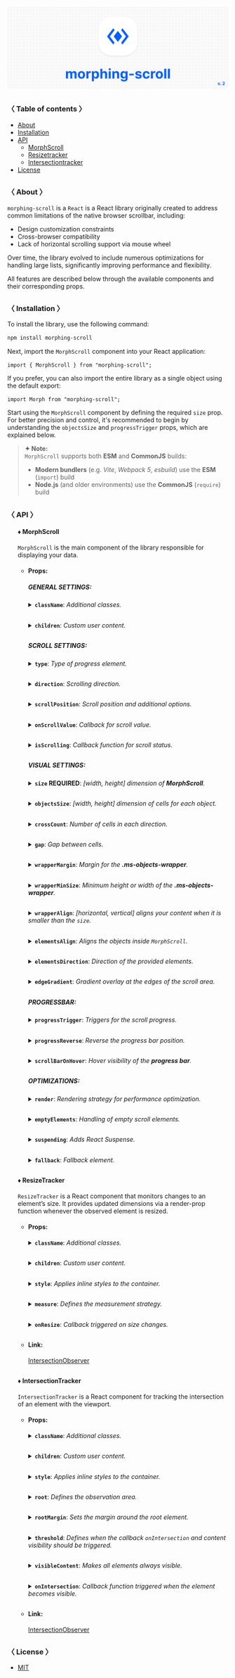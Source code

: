 ![logo](https://raw.githubusercontent.com/voodoofugu/morphing-scroll/refs/heads/main/src/assets/banner-logo.png)

<h2></h2>

### 〈 Table of contents 〉

- [About](#-about-)
- [Installation](#-installation-)
- [API](#-api-)
  - [MorphScroll](#-morphscroll)
  - [Resizetracker](#-resizetracker)
  - [Intersectiontracker](#-intersectiontracker)
- [License](#-license-)

<h2></h2>

### 〈 About 〉

`morphing-scroll` is a `React` is a React library originally created to address common limitations of the native browser scrollbar, including:

- Design customization constraints
- Cross-browser compatibility
- Lack of horizontal scrolling support via mouse wheel

Over time, the library evolved to include numerous optimizations for handling large lists, significantly improving performance and flexibility.

All features are described below through the available components and their corresponding props.

<h2></h2>

### 〈 Installation 〉

To install the library, use the following command:

```bash
npm install morphing-scroll
```

Next, import the `MorphScroll` component into your React application:

```tsx
import { MorphScroll } from "morphing-scroll";
```

If you prefer, you can also import the entire library as a single object using the default export:

```tsx
import Morph from "morphing-scroll";
```

Start using the `MorphScroll` component by defining the required `size` prop. For better precision and control, it's recommended to begin by understanding the `objectsSize` and `progressTrigger` props, which are explained below.

> **✦ Note:**  
> `MorphScroll` supports both **ESM** and **CommonJS** builds:
>
> - **Modern bundlers** (e.g. _Vite_, _Webpack 5_, _esbuild_) use the **ESM** (`import`) build
> - **Node.js** (and older environments) use the **CommonJS** (`require`) build

<h2></h2>

### 〈 API 〉

<ul><div>

#### ♦ MorphScroll

`MorphScroll` is the main component of the library responsible for displaying your data.

- #### Props:

<ul><div>

##### **GENERAL SETTINGS**:

<details><summary><b><code>className</code></b>: <em>Additional classes.</em></summary><br /><ul><div>
<b>Type:</b> string<br />
<br />
<b>Description:</b> <em><br />
This parameter allows you to add additional classes to the component.</em><br />
<br />
<b>Example:</b>

```tsx
<MorphScroll {...props} className="custom-class">
  {children}
</MorphScroll>
```

</div></ul></details>

<h2></h2>

<details><summary><b><code>children</code></b>: <em>Custom user content.</em></summary><br /><ul><div>
<b>Type:</b> React.ReactNode<br />
<br />
<b>Description:</b> <em><br />
This is where you can pass your list elements.<br />
Make sure to provide unique keys for each list item, as per React's rules. The <code>MorphScroll</code> component ensures that the cells it generates will use the same keys as your list items, allowing it to render the correct cells for the current list.<br />
Additionally, <code>MorphScroll</code> handles a passed <mark>null</mark> value the same way as <mark>undefined</mark>, rendering nothing in both cases.</em><br />
<br />
<b>Example:</b>

```tsx
<MorphScroll {...props}>{children}</MorphScroll>
```

</div></ul></details>

<h2></h2>

##### **SCROLL SETTINGS**:

<details><summary><b><code>type</code></b>: <em>Type of progress element.</em></summary><br /><ul><div>
<b>Type:</b> "scroll" | "slider" | "sliderMenu"<br />
<br />
<b>Default:</b> "scroll"<br />
<br />
<b>Description:</b> <em><br />
This parameter defines how the provided <code>progressElement</code> behaves within <code>progressTrigger</code> and how you interact with it.<br />
<br />
<mark>scroll</mark> - This is the default value and represents a standard scrollbar.<br />
<br />
<mark>slider</mark> - It displays distinct elements indicating the number of full scroll steps within the list.<br />
<br />
<mark>sliderMenu</mark> - It behaves like a <code>slider</code>, but now the <code>progressElement</code> is a menu, an you can provide custom buttons as an array in the <code>progressElement</code>.</em><br />
<br />
<b>Example:</b>

```tsx
<MorphScroll {...props} type="slider">
  {children}
</MorphScroll>
```

![banner](https://raw.githubusercontent.com/voodoofugu/morphing-scroll/refs/heads/main/src/assets/banner-type.png)

</div></ul></details>

<h2></h2>

<details><summary><b><code>direction</code></b>: <em>Scrolling direction.</em></summary><br /><ul><div>
<b>Type:</b> "x" | "y" | "hybrid"<br />
<br />
<b>Default:</b> "y"<br />
<br />
<b>Description:</b> <em><br />
This parameter changes the scroll or slider type direction based on the provided value.<br />
You can set the value to horizontal, vertical or hybrid positions to customize the component according to your needs.</em><br />
<br />
<b>Example:</b>

```tsx
<MorphScroll {...props} direction="x">
  {children}
</MorphScroll>
```

![banner](https://raw.githubusercontent.com/voodoofugu/morphing-scroll/refs/heads/main/src/assets/banner-direction.png)

</div></ul></details>

<h2></h2>

<details><summary><b><code>scrollPosition</code></b>: <em>Scroll position and additional options.</em></summary><br /><ul><div>
<b>Type:</b> {<br />
value: number | "end" | (number | "end")[];<br />
duration?: number;<br />
updater?: boolean;<br />
}<br />
<br />
<b>Default:</b> { duration: 200; updater: false }<br />
<br />
<b>Description:</b> <em><br />
This parameter allows you to set custom scroll values.<br />
<br />
<code>value</code>:<br />
<ul>
  <li><mark>number</mark> - Sets the scroll position to a specific value.</li>
  <li><mark>"end"</mark> - Scrolls to the bottom of the list upon loading, which is useful for scenarios like chat message lists. When new elements are appended to the list, the scroll position will update automatically. However, to prevent unwanted scrolling when adding elements to the beginning of the list, this property will not trigger.</li>
</ul>
You can also provide an array of two values to specific positions ( e.g., [ x, y ] axes ) for hybrid directions.</code>.<br />
<br />
<code>duration</code>:<br />
This property determines the animation speed for scrolling in <b>ms</b>.<br />
<br />
<code>updater</code>:<br />
This property is a helper for the <code>value</code> property. When setting the same scroll value repeatedly (e.g., clicking a button to scroll to the top), React does not register the update. To force an update, toggle updater within setState, e.g.,<br />
<code>setScroll((prev) => ({ ...prev, value: 0, updater: <b>!prev.updater</b> }))</code></em><br />
<br />
<b>Example:</b>

```tsx
<MorphScroll {...props}
  scrollPosition={{ value: 100; duration: 100 }}
>
  {children}
</MorphScroll>
```

![banner](https://raw.githubusercontent.com/voodoofugu/morphing-scroll/refs/heads/main/src/assets/banner-scrollPosition.png)

</div></ul></details>

<h2></h2>

<details><summary><b><code>onScrollValue</code></b>: <em>Callback for scroll value.</em></summary><br /><ul><div>
<b>Type:</b> ( left: number, top: number ) => void<br />
<br />
<b>Description:</b> <em><br />
This parameter accepts a callback function that is triggered on every scroll event. The callback receives the current scroll top and left position as a number. The return value of the callback can be used to determine custom behavior based on the scroll value.</em><br />
<br />
<b>Example:</b>

```tsx
<MorphScroll {...props}
  onScrollValue={
    (left, top) => console.log("Scroll position:", left, top),
  }
>
  {children}
</MorphScroll>
```

</div></ul></details>
  
<h2></h2>

<details><summary><b><code>isScrolling</code></b>: <em>Callback function for scroll status.</em></summary><br /><ul><div>
<b>Type:</b> ( motion: boolean ) => void<br />
<br />
<b>Description:</b> <em><br />
This parameter accepts a callback function that is triggered whenever the scroll status changes. The callback receives a boolean value, where <code>true</code> indicates that scrolling is in progress, and <code>false</code> indicates that scrolling has stopped. This can be useful for triggering additional actions, such as pausing animations or loading indicators based on the scroll state.</em><br />
<br />
<b>Example:</b>

```tsx
<MorphScroll
  {...props}
  isScrolling={(motion) => {
    console.log(motion ? "Scrolling..." : "Scroll stopped.");
  }}
>
  {children}
</MorphScroll>
```

</div></ul></details>

<h2></h2>

##### **VISUAL SETTINGS**:

<details><summary><b><code>size</code> REQUIRED</b>: <em>[width, height] dimension of <b>MorphScroll</b>.</em></summary><br /><ul><div>
<b>Type:</b><br /> number | number[] | "auto"<br />
<br />
<b>Description:</b> <em><br />
This parameter sets the width and height of the <code>MorphScroll</code>.<br />
<br />
<mark>number</mark> - Sets a fixed size in pixels. It can be 1 number if you want to set the same width and height, or an array of 2 numbers.<br />
<br />
<mark>"auto"</mark> - Adds the <code>ResizeTracker</code> component to measure the width and height of the area where <code>MorphScroll</code> is added. The dimensions will automatically adjust when the container changes.</em><br />
<br />
<b>Example:</b>

```tsx
<MorphScroll {...props} size={[100, 400]}>
  {children}
</MorphScroll>
```

![banner](https://raw.githubusercontent.com/voodoofugu/morphing-scroll/refs/heads/main/src/assets/banner-size.png)

</div></ul></details>

<h2></h2>

<details><summary><b><code>objectsSize</code></b>: <em>[width, height] dimension of cells for each object.</em></summary><br /><ul><div>
<b>Type:</b><br />
number | "size" | "firstChild" | "none"<br />
| (number | "size" | "firstChild" | "none")[]<br />
<br />
<b>Default:</b> If you don't provide any value, the default value will be taken from <code>size</code><br />
<br />
<b>Description:</b> <em><br />
This parameter defines the [width, height] of cells for each of your objects.<br />
<br />
<mark>number</mark> - Sets a fixed size for your custom objects.<br />
<br />
<mark>"size"</mark> - The dimensions will be taken from <code>size</code>.<br />
<br />
<mark>"firstChild"</mark> - Creates a <code>ResizeTracker</code> wrapper for the first child of your list. This wrapper will calculate the size of the first child, and these dimensions will be applied to all cells in the list.<br />
This can be useful if you want to change the size of objects in your list dynamically, e.g., when reducing the size of the user's screen.<br />
<br />
<mark>"none"</mark> - Cells will still be created, but <code>MorphScroll</code> will not calculate their sizes-they will simply wrap your objects.<br />
<br />
<mark>undefined</mark> - If no value is provided, the default behavior is partially inferred from the <code>size</code> prop:
<ul>
  <li>When <code>direction="x"</code>, the height from <code>size</code> will be used, behaving as if you had passed <code>objectsSize=["size", "none"]</code>.</li>
  <li>When <code>direction="y"</code>, the width from <code>size</code> will be used, behaving as if you had passed <code>objectsSize=["none", "size"]</code>.</li>
</ul>
<br />
✦ Note:<br />
<ul>
  <li>All types can be used as 1 value, or an array of 2 values.</li>
  <li><mark>"none"</mark> is not compatible with <code>render</code>.</li>
</ul></em><br />
<br />
<b>Example:</b>

```tsx
<MorphScroll {...props} objectsSize={[80, 80]}>
  {children}
</MorphScroll>
```

![banner](https://raw.githubusercontent.com/voodoofugu/morphing-scroll/refs/heads/main/src/assets/banner-objectsSize.png)

</div></ul></details>

<h2></h2>

<details><summary><b><code>crossCount</code></b>: <em>Number of cells in each direction.</em></summary><br /><ul><div>
<b>Type:</b> number<br />
<br />
<b>Description:</b> <em><br />
This parameter defines the number of <b>columns</b> (<code>direction="y"</code>, <code>direction="hybrid"</code> + <code>elementsDirection="column"</code>) or <b>rows</b> (<code>direction="x"</code>, <code>direction="hybrid"</code> + <code>elementsDirection="row"</code>).<br />
<br />
✦ Note:<br />
<ul>
  <li>If you use <mark>"x"</mark> or <mark>"y"</mark> for the <code>direction</code> parameter, <code>crossCount</code> only limits the <b>maximum</b> number of columns or rows.</li>
  <li>If you use <mark>"hybrid"</mark> for the <code>direction</code> parameter, <code>crossCount</code> defines the <b>exact</b> number of columns or rows in dependence of the <code>elementsDirection</code>, but not exceeding the total number of passed elements.</li>
</ul></em><br />
<br />
<b>Example:</b>

```tsx
<MorphScroll {...props} crossCount={3}>
  {children}
</MorphScroll>
```

![banner](https://raw.githubusercontent.com/voodoofugu/morphing-scroll/refs/heads/main/src/assets/banner-crossCount.png)

</div></ul></details>

<h2></h2>

<details><summary><b><code>gap</code></b>: <em>Gap between cells.</em></summary><br /><ul><div>
<b>Type:</b> number | number[]<br />
<br />
<b>Description:</b> <em><br />
This parameter allows you to set spacing in pixels between list items for rows and columns.<br />
<br />
✦ Note:<br />
It can be 1 number or an array of 2 numbers.</em><br />
<br />
<b>Example:</b>

```tsx
<MorphScroll {...props} gap={10}>
  {children}
</MorphScroll>
```

![banner](https://raw.githubusercontent.com/voodoofugu/morphing-scroll/refs/heads/main/src/assets/banner-gap.png)

</div></ul></details>

<h2></h2>

<details><summary><b><code>wrapperMargin</code></b>: <em>Margin for the <b>.ms-objects-wrapper</b>.</em></summary><br /><ul><div>
<b>Type:</b> number | number[]<br />
<br />
<b>Description:</b> <em><br />
This parameter defines the spacing between the list items and their wrapper, effectively increasing the width or height of the scrollable area.<br />
<br />
✦ Note:<br />
Can be 1 number or an array of 2 or 4 numbers in pixels.</em><br />
<br />
<b>Example:</b>

```tsx
<MorphScroll {...props} wrapperMargin={10}>
  {children}
</MorphScroll>
```

![banner](https://raw.githubusercontent.com/voodoofugu/morphing-scroll/refs/heads/main/src/assets/banner-wrapperMargin.png)

</div></ul></details>

<h2></h2>

<details><summary><b><code>wrapperMinSize</code></b>: <em>Minimum height or width of the <b>.ms-objects-wrapper</b>.</em></summary><br /><ul><div>
<b>Type:</b> number | "full" | (number | "full")[]<br /><br />
<b>Description:</b> <em><br />
This parameter defines the minimum height or width of the <b>.ms-objects-wrapper</b>, to which CSS properties like <code>min-height</code> or <code>min-width</code> will be applied.<br />
<br />
✦ Note:<br />
Can be used as 1 value, or an array of 2 values.</em><br />
<br />
<b>Example:</b>

```tsx
<MorphScroll {...props} wrapperMinSize={"full"}>
  {children}
</MorphScroll>
```

![banner](https://raw.githubusercontent.com/voodoofugu/morphing-scroll/refs/heads/main/src/assets/banner-wrapperMinSize.png)

</div></ul></details>

<h2></h2>

<details><summary><b><code>wrapperAlign</code></b>: <em>[horizontal, vertical] aligns your content when it is smaller than the <code>size</code>.</em></summary><br /><ul><div> 
<b>Type:</b><br />
"start" | "center" | "end"<br />
| ("start" | "center" | "end")[]<br />
<br />
<b>Description:</b> <em><br />
This parameter aligns the <b>.ms-objects-wrapper</b>, which contains all the provided elements, relative to the scroll or the <code>size</code>.<br />
<br />
✦ Note:<br />
Use 1 value to align one or both axes, or an array of 2 values to align both axes.</em><br />
<br />
<b>Example:</b>

```tsx
<MorphScroll {...props} wrapperAlign={["center", "center"]}>
  {children}
</MorphScroll>
```

![banner](https://raw.githubusercontent.com/voodoofugu/morphing-scroll/refs/heads/main/src/assets/banner-wrapperAlign.png)

</div></ul></details>

<h2></h2>

<details><summary><b><code>elementsAlign</code></b>: <em>Aligns the objects inside <code>MorphScroll</code>.</em></summary><br /><ul><div>
<b>Type:</b> "start" | "center" | "end"<br />
<br />
<b>Example:</b>

```tsx
<MorphScroll {...props} elementsAlign="center">
  {children}
</MorphScroll>
```

![banner](https://raw.githubusercontent.com/voodoofugu/morphing-scroll/refs/heads/main/src/assets/banner-elementsAlign.png)

</div></ul></details>

<h2></h2>

<details><summary><b><code>elementsDirection</code></b>: <em>Direction of the provided elements.</em></summary><br /><ul><div>
<b>Type:</b> "row" | "column"<br />
<br />
<b>Default:</b> "row"<br />
<br />
<b>Description:</b> <em><br />
This parameter changes the order of the provided elements based on the provided value.</em><br />
<br />
<b>Example:</b>

```tsx
<MorphScroll {...props} elementsDirection="column">
  {children}
</MorphScroll>
```

![banner](https://raw.githubusercontent.com/voodoofugu/morphing-scroll/refs/heads/main/src/assets/banner-elementsDirection.png)

</div></ul></details>

<h2></h2>

<details><summary><b><code>edgeGradient</code></b>: <em>Gradient overlay at the edges of the scroll area.</em></summary><br /><ul><div>
<b>Type:</b> boolean | { color?: string; size?: number }<br />
<br />
<b>Default:</b> { size: 40 }<br />
<br />
<b>Description:</b> <em><br />
This parameter creates two edge elements responsible for darkening the edges of the scroll when it overflows.<br />
<br />
<code>color</code> :<br />
The property accepts any valid color format.
If you provide it, the library will generate a gradient transitioning from the custom color to transparent.
If you provide just <mark>true</mark>, the edge elements will have no color, allowing for custom styling via CSS classes.<br />
<br />
<code>size</code> :<br />
The property changes the height for horizontal and width for vertical <b>.ms-edge</b>.</em><br />
<br />
<b>Example:</b>

```tsx
<MorphScroll
  {...props}
  edgeGradient={{ color: "rgba(0, 0, 0, 0.5)", size: 60 }}
>
  {children}
</MorphScroll>
```

![banner](https://raw.githubusercontent.com/voodoofugu/morphing-scroll/refs/heads/main/src/assets/banner-edgeGradient.png)

</div></ul></details>

<h2></h2>

##### **PROGRESSBAR**:

<details><summary><b><code>progressTrigger</code></b>: <em>Triggers for the scroll progress.</em></summary><br /><ul><div>
<b>Type:</b> {<br />
  wheel?: boolean;<br />
  content?: boolean;<br />
  progressElement?: boolean | React.ReactNode | React.ReactNode[];<br />
  arrows?: boolean | { size?: number; element?: React.ReactNode };<br />
}<br />
<br />
<b>Default:</b> { wheel: true }<br />
<br />
<b>Description:</b> <em><br />
This is one of the most important properties, allowing you to define how users interact with the progress bar and customize its appearance.<br />
<br />
<code>wheel</code> :<br />
This parameter determines whether the progress bar responds to mouse wheel scrolling.<br />
<br />
<code>content</code> :<br />
This parameter enables interaction by clicking and dragging anywhere within the scrollable content to move it.<br />
<br />
<code>progressElement</code> :<br />
This parameter determines how the scroll progress is managed.<br />
<br />
<ul>
  <li>When using <code>type="scroll"</code>, you can provide a custom scroll element. If it's not ready yet, simply set <mark>true</mark> instead — this will fall back to the browser’s default scrollbar.</li>
  <li>When using <code>type="slider"</code>, a <b>.ms-slider</b> element is automatically generated. It contains multiple <b>ms-slider-element</b> elements that visually represent the scroll progress. One of them will always have the <code>active</code> class depending on the current position.</li>
  <li>When using <code>type="sliderMenu"</code>, everything is the same as with <mark>"slider"</mark> but you can pass an array of custom buttons to <code>progressElement</code>. These buttons act as a navigation menu, allowing users to jump to specific sections.</li>
</ul>
<br />
<code>arrows</code> :<br />
This parameter allows you to add custom arrows to the progress bar. You can either specify a <code>size</code> for the arrows and provide a custom element.<br />
<br />
✦ Note:<br />
<code>progressTrigger</code> can only create or provide your elements, but you must make the design for them yourself.</em><br />
<br />
<b>Example:</b>

```tsx
<MorphScroll
  {...props}
  progressTrigger={{
    wheel: true,
    progressElement: <div className="your-scroll-thumb" />,
  }}
>
  {children}
</MorphScroll>
```

</div></ul></details>

<h2></h2>

<details><summary><b><code>progressReverse</code></b>: <em>Reverse the progress bar position.</em></summary><br /><ul><div>
<b>Type:</b> boolean | boolean[]<br />
<br />
<b>Default:</b> false<br />
<br />
<b>Description:</b> <em><br />
This parameter changes the position of the progress bar based on the direction property.<br />
<br />
<ul>
  <li>If <code>direction="x"</code>, the progress bar appears on the left by default and moves to the right when set to <mark>true</mark>.</li>
  <li>If <code>direction="y"</code>, the progress bar appears at the bottom by default and moves to the top when set to <mark>true</mark>.</li>
  <li>If <code>direction="hybrid"</code>, both horizontal and vertical progress bars are used with the same logic as above. And in this case, you can also pass an array of booleans to control each bar individually.</li>
</ul></em><br />
<br />
<b>Example:</b>

```tsx
<MorphScroll {...props} progressReverse>
  {children}
</MorphScroll>
```

![banner](https://raw.githubusercontent.com/voodoofugu/morphing-scroll/refs/heads/main/src/assets/banner-progressReverse.png)

</div></ul></details>

<h2></h2>

<details><summary><b><code>scrollBarOnHover</code></b>: <em>Hover visibility of the <b>progress bar</b>.</em></summary><br /><ul><div>
<b>Type:</b> boolean<br />
<br />
<b>Default:</b> false<br />
<br />
<b>Description:</b> <em><br />
This parameter controls the visibility of the progress bar regardless of the <code>type</code> value.<br />
When you use it, the <b>"hover"</b> class is applied to the <b>.ms-bar</b> when the cursor is over it (or the finger touches it on touchscreens), and <b>"leave"</b> is applied when it is no longer hovered. This allows you to easily customize its appearance on interaction.</em><br />
<br />
<b>Example:</b>

```tsx
<MorphScroll {...props} scrollBarOnHover>
  {children}
</MorphScroll>
```

![banner](https://raw.githubusercontent.com/voodoofugu/morphing-scroll/refs/heads/main/src/assets/banner-scrollBarOnHover.png)

</div></ul></details>

<h2></h2>

##### **OPTIMIZATIONS**:

<details><summary><b><code>render</code></b>: <em>Rendering strategy for performance optimization.</em></summary><br /><ul><div>
<b>Type:</b> {<br />
  type: "lazy" | "virtual";<br />
  rootMargin?: number | number[];<br />
  stopLoadOnScroll?: boolean;<br />
  }<br />
<br />
<b>Description:</b> <em><br />
This parameter adds a gradual rendering of the content as it enters the viewport.<br />
When used, a container is created for each scrollable object, and its absolute positioning is calculated based on scroll position and area dimensions.<br />
<br />
<code>type</code>:<br />
<ul>
  <li>With <mark>"lazy"</mark>, content is not deleted when it leaves the viewport.</li>
  <li>With <mark>"virtual"</mark>, content is deleted when it leaves the viewport.</li>
</ul>
<br />
<code>rootMargin</code>:<br />
This property controls the threshold for loading content. It can be a single number or an array of 2 <b>[ top-bottom, left-right ]</b> or 4 <b>[ top, right, bottom, left ]</b> numbers. It is the distance for loading from the root element ( <b>.ms-element</b> ) in pixels.<br />
<br />
<code>stopLoadOnScroll</code>:<br />
This property controls whether to stop loading content when scrolling.<br />
<br />
✦ Note:<br />
<code>render</code> is not compatible with <code>objectsSize: "none"</code>.</em><br />
<br />
<b>Example:</b>

```tsx
<MorphScroll {...props} render={{ type: "virtual" }}>
  {children}
</MorphScroll>
```

![banner](https://raw.githubusercontent.com/voodoofugu/morphing-scroll/refs/heads/main/src/assets/banner-render.png)

</div></ul></details>

<h2></h2>

<details><summary><b><code>emptyElements</code></b>: <em>Handling of empty scroll elements.</em></summary><br /><ul><div>
<b>Type:</b> {<br />
mode: "clear" | "fallback" | { fallback: React.ReactNode };<br />
clickTrigger?: { selector: string; delay?: number };<br />
}<br />
<br />
<b>Description:</b> <em><br />
This option will allow you to delete or replace empty list items during the first rendering, or to start this process by clicking.<br />
<br />
<code>mode</code> :<br />
<ul>
  <li><mark>"clear"</mark> – automatically removes empty elements.</li>
  <li><mark>"fallback"</mark> – replaces empty elements with the value from the <code>fallback</code> props.</li>
  <li><mark>{ fallback: React.ReactNode }</mark> – if you need a different element than in <code>fallback</code> to replace empty elements, you can use this option.</li>
</ul>
<br />
<code>clickTrigger</code> :<br />
In case if elements are removed via a click action, use this option. It accepts an object with a <code>selector</code> ( such as a delete button’s class ) and <code>delay</code> ( in <b>ms</b> ) to wait before removing the elements.<br />
<br />
✦ Note:<br />
<ul>
  <li>The cleanup will start on the initial render, when the number of passed elements changes, on scroll and on click if you use <code>clickTrigger</code>.</li>
  <li>If you are using <code>clickTrigger</code> but there are no changes, you may need to increase the <code>delay</code> value, since the cleanup function is triggered when your item has not yet been deleted.</li>
</ul></em>
<br />
<b>Example:</b>

```tsx
<MorphScroll
  {...props}
  emptyElements={{
    mode: "clear",
    clickTrigger: { selector: ".close-button" },
  }}
>
  {children}
</MorphScroll>
```

![banner](https://raw.githubusercontent.com/voodoofugu/morphing-scroll/refs/heads/main/src/assets/banner-emptyElements.png)

</div></ul></details>

<h2></h2>

<details><summary><b><code>suspending</code></b>: <em>Adds React Suspense.</em></summary><br /><ul><div>
<b>Type:</b> boolean<br />
<br />
<b>Default:</b> false<br />
<br />
<b>Description:</b> <em><br />
This parameter adds React Suspense to the MorphScroll component for asynchronous rendering.</em><br />
<br />
<b>Example:</b>

```tsx
<MorphScroll {...props} suspending>
  {children}
</MorphScroll>
```

</div></ul></details>

<h2></h2>

<details><summary><b><code>fallback</code></b>: <em>Fallback element.</em></summary><br /><ul><div>
<b>Type:</b> React.ReactNode<br />
<br />
<b>Description:</b> <em><br />
This parameter sets the fallback element to display during loading or placeholder.<br />
It will be used when:
<ul>
  <li><code>suspending</code> is set to <mark>true</mark>.</li>
  <li><code>render.stopLoadOnScroll</code> is set to <mark>true</mark>.</li>
  <li><code>emptyElements.mode</code> is set to <mark>"fallback"</mark>.</li> 
</ul></em><br />
<br />
<b>Example:</b>

```tsx
<MorphScroll {...props} fallback={<div>Loading...</div>}>
  {children}
</MorphScroll>
```

</div></ul></details>
  
</div></ul>

<h2></h2>

#### ♦ ResizeTracker

`ResizeTracker` is a React component that monitors changes to an element’s size. It provides updated dimensions via a render-prop function whenever the observed element is resized.

- #### Props:

<ul><div>

<details><summary><b><code>className</code></b>: <em>Additional classes.</em></summary><br /><ul><div>
<b>Type:</b> string<br />
<br />
<b>Description:</b> <em><br />
This parameter allows you to add additional classes to the component.</em><br />
<br />
<b>Example:</b>

```tsx
<ResizeTracker className="custom-class">{children}</ResizeTracker>
```

</div></ul></details>

<h2></h2>

<details><summary><b><code>children</code></b>: <em>Custom user content.</em></summary><br /><ul><div>
<b>Type:</b> React.ReactNode<br />
<br />
<b>Description:</b> <em><br />
This parameter allows you to add custom content to the component.</em><br />
<br />
<b>Example:</b>

```tsx
<ResizeTracker>{children}</ResizeTracker>
```

</div></ul></details>

<h2></h2>

<details><summary><b><code>style</code></b>: <em>Applies inline styles to the container.</em></summary><br /><ul><div>
<b>Type:</b> React.CSSProperties<br />
<br />
<b>Example:</b>

```tsx
<ResizeTracker style={{ backgroundColor: "yellow" }}>{children}</ResizeTracker>
```

</div></ul></details>

<h2></h2>

<details><summary><b><code>measure</code></b>: <em>Defines the measurement strategy.</em></summary><br /><ul><div>
<b>Type:</b> "inner" | "outer" | "all"<br />
<br />
<b>Default:</b> "inner"<br />
<br />
<b>Description:</b><br />
<em>This prop determines what is being measured by automatically applying inline styles that affect width and height.<br />
<br />
<ul>
  <li><mark>"inner"</mark> sets <code>width: "max-content"</code> and <code>height: "max-content"</code>, measuring the size of child elements.</li>
  <li><mark>"outer"</mark> measures the parent element by setting <code>minWidth: "100%"</code> and <code>minHeight: "100%"</code>.</li>
  <li><mark>"all"</mark> value combines the styles of both <code>"inner"</code> and <code>"outer"</code>, allowing measurement of both the parent and child elements.</li>
</ul>
<br />
✦ Note: <br />
Be cautious when overriding styles via the <code>style</code> prop, as it may interfere with the styles applied by <code>measure</code>, leading to unexpected behavior.</em><br />
<br />
<b>Example:</b>

```tsx
<ResizeTracker measure="all">{children}</ResizeTracker>
```

</div></ul></details>

<h2></h2>

<details><summary><b><code>onResize</code></b>: <em>Callback triggered on size changes.</em></summary><br /><ul><div>
<b>Type:</b> (rect: Partial<DOMRectReadOnly>) => void<br />
<br />
<b>Description:</b><br />
<em>A callback function that is triggered whenever the observed element's dimensions change.<br />
The function receives an object containing the updated size properties.</em><br />
<br />
<b>Example:</b>

```tsx
<ResizeTracker
  onResize={(rect) => {
    console.log("New size:", rect);
  }}
>
  {children}
</ResizeTracker>
```

</div></ul></details>

<h2></h2>

</div></ul>

- #### Link:

  [IntersectionObserver](https://developer.mozilla.org/en-US/docs/Web/API/ResizeObserver)

<h2></h2>

#### ♦ IntersectionTracker

`IntersectionTracker` is a React component for tracking the intersection of an element with the viewport.

- #### Props:

<ul><div>

<details><summary><b><code>className</code></b>: <em>Additional classes.</em></summary><br /><ul><div>
<b>Type:</b> string<br />
<br />
<b>Description:</b> <em><br />
This parameter allows you to add additional classes to the component.</em><br />
<br />
<b>Example:</b>

```tsx
<IntersectionTracker className="custom-class">{children}</IntersectionTracker>
```

</div></ul></details>

<h2></h2>

<details><summary><b><code>children</code></b>: <em>Custom user content.</em></summary><br /><ul><div>
<b>Type:</b> React.ReactNode<br />
<br />
<b>Example:</b>

```tsx
<IntersectionTracker>{children}</IntersectionTracker>
```

</div></ul></details>

<h2></h2>

<details><summary><b><code>style</code></b>: <em>Applies inline styles to the container.</em></summary><br /><ul><div>
<b>Type:</b> React.CSSProperties<br />
<br />
<b>Example:</b>

```tsx
<IntersectionTracker style={{ backgroundColor: "yellow" }}>
  {children}
</IntersectionTracker>
```

</div></ul></details>

<h2></h2>

<details><summary><b><code>root</code></b>: <em>Defines the observation area.</em></summary><br /><ul><div>
<b>Type:</b> Element | null<br />
<br />
<b>Default:</b> null (window)<br />
<br />
<b>Description:</b> <em><br />
Specifies the element that serves as the bounding box for the intersection observation. 
If provided, it must be an ancestor of the observed element.</em><br />
<br />
<b>Example:</b>

```tsx
<IntersectionTracker root={document.getElementById("observer-container")}>
  {children}
</IntersectionTracker>
```

</div></ul></details>

<h2></h2>

<details><summary><b><code>rootMargin</code></b>: <em>Sets the margin around the root element.</em></summary><br /><ul><div>
<b>Type:</b> number | number[]<br />
<br />
<b>Description:</b> <em><br />
Defines an offset around the root element, expanding or shrinking the observed area.<br />
<br />
✦ Note:<br />
It can be a single number or an array of 2 <b>[ top-bottom, left-right ]</b> or 4 <b>[ top, right, bottom, left ]</b> numbers.</em><br />
<br />
<b>Example:</b>

```tsx
<IntersectionTracker rootMargin={10}>{children}</IntersectionTracker>
```

</div></ul></details>

<h2></h2>

<details><summary><b><code>threshold</code></b>: <em>Defines when the callback <code>onIntersection</code> and content visibility should be triggered.</em></summary><br /><ul><div>
<b>Type:</b> number | number[]<br />
<br />
<b>Default:</b> 0<br />
<br />
<b>Description:</b> <em><br />
Specifies at what percentage of the observed element’s visibility the callback should be executed.<br />
<br />
✦ Note:<br />
<ul>
  <li>A value of <code>0</code> means the callback fires when any part of the element appears, while <code>1</code> means the element must be fully visible.</li>
  <li>An array (e.g., <code>[0, 0.5, 1]</code>) triggers the callback multiple times at different visibility levels.</li>
</ul></em>
<br />
<b>Example:</b>

```tsx
<IntersectionTracker threshold={0.5}>{children}</IntersectionTracker>
```

</div></ul></details>

<h2></h2>

<details><summary><b><code>visibleContent</code></b>: <em>Makes all elements always visible.</em></summary><br /><ul><div>
<b>Type:</b> boolean<br />
<br />
<b>Default:</b> false<br />
<br />
<b>Description:</b> <em><br />
If set to <mark>true</mark>, the tracked elements will always be visible, regardless of their actual intersection status.<br />
This is useful for testing purposes or when using the <code>onIntersection</code> callback, ensuring that it reliably triggers whenever the element enters the viewport, even if all elements are already visible.</em><br />
<br />
<b>Example:</b>

```tsx
<IntersectionTracker visibleContent>{children}</IntersectionTracker>
```

</div></ul></details>

<h2></h2>

<details><summary><b><code>onIntersection</code></b>: <em>Callback function triggered when the element becomes visible.</em></summary><br /><ul><div>
<b>Type:</b> (entry: IntersectionObserverEntry) => void<br />
<br />
<b>Description:</b> <em><br />
A callback function that is called when the observed element enters or leaves the viewport or the area defined by the <code>root</code> property. This can be used to load new list items for <code>MorphScroll</code>.<br />
<br />
✦ Note:<br />
The <code>IntersectionObserverEntry</code> object provides details about the intersection state, including:<br />
<ul>
  <li><code>boundingClientRect</code>: The bounding rectangle of the element relative to the viewport.</li>
  <li><code>intersectionRatio</code>: The percentage of the element that is visible in the viewport.</li>
  <li><code>intersectionRect</code>: The intersection rectangle between the element and the viewport.</li>
  <li><code>rootBounds</code>: The bounding rectangle of the root element relative to the viewport.</li>
  <li><code>target</code>: The observed element.</li>
  <li><code>time</code>: The timestamp when the intersection state changed.</li>
</ul></em>
<br />
<b>Example:</b>

```tsx
<IntersectionTracker
  onIntersection={(entry) => {
    if (entry.isIntersecting) loadMoreItems();
  }}
>
  {children}
</IntersectionTracker>
```

</div></ul></details>

<h2></h2>

</div></ul>

- #### Link:

  [IntersectionObserver](https://developer.mozilla.org/en-US/docs/Web/API/Intersection_Observer_API)

</div></ul>

<h2></h2>

### 〈 License 〉

- [MIT](./publish/LICENSE)
